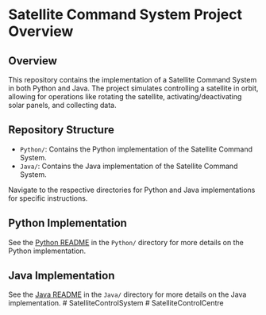 # Satellite Command System Project Overview

## Overview

This repository contains the implementation of a Satellite Command System in both Python and Java. The project simulates controlling a satellite in orbit, allowing for operations like rotating the satellite, activating/deactivating solar panels, and collecting data.

## Repository Structure

- `Python/`: Contains the Python implementation of the Satellite Command System.
- `Java/`: Contains the Java implementation of the Satellite Command System.

Navigate to the respective directories for Python and Java implementations for specific instructions.

## Python Implementation

See the [Python README](Python/README.md) in the `Python/` directory for more details on the Python implementation.

## Java Implementation

See the [Java README](Java/README.md) in the `Java/` directory for more details on the Java implementation.
#   S a t e l l i t e C o n t r o l S y s t e m  
 # SatelliteControlCentre
